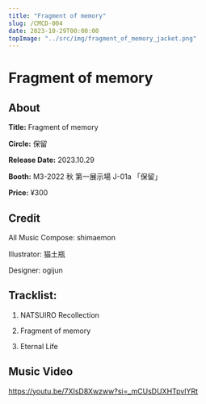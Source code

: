 ```yaml
---
title: "Fragment of memory"
slug: /CMCD-004
date: 2023-10-29T00:00:00
topImage: "../src/img/fragment_of_memory_jacket.png"
---
```


# Fragment of memory

## About

**Title:** Fragment of memory

**Circle:** 保留

**Release Date:** 2023.10.29

**Booth:** M3-2022 秋 第一展示場 J-01a 「保留」

**Price:** ¥300

## Credit

All Music Compose: shimaemon

Illustrator: 猫土瓶

Designer: ogijun

## Tracklist:

1.  NATSUIRO Recollection

2.  Fragment of memory

3.  Eternal Life

## Music Video

https://youtu.be/7XIsD8Xwzww?si=_mCUsDUXHTpvlYRt
